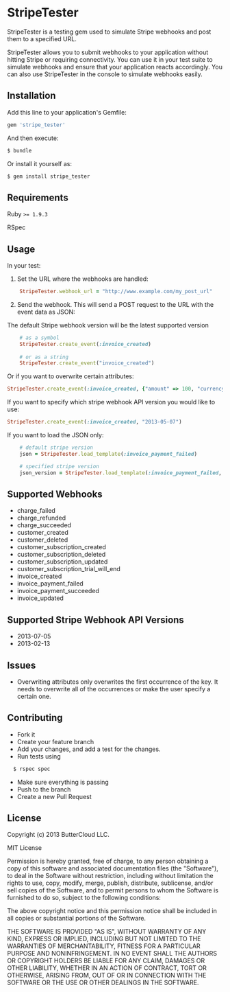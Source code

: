 # StripeTester

StripeTester is a testing gem used to simulate Stripe webhooks and post them to a specified URL.

StripeTester allows you to submit webhooks to your application without hitting Stripe or requiring connectivity. You can use it in your test suite to simulate webhooks and ensure that your application reacts accordingly. You can also use StripeTester in the console to simulate webhooks easily.

## Installation

Add this line to your application's Gemfile:
```ruby
gem 'stripe_tester'
```
And then execute:
```bash
$ bundle
```
Or install it yourself as:
```bash
$ gem install stripe_tester
```

## Requirements

Ruby `>= 1.9.3`

RSpec

## Usage

In your test:

1. Set the URL where the webhooks are handled:
```ruby
    StripeTester.webhook_url = "http://www.example.com/my_post_url"
```
       
2. Send the webhook. This will send a POST request to the URL with the event data as JSON:

  The default Stripe webhook version will be the latest supported version
```ruby
    # as a symbol
    StripeTester.create_event(:invoice_created)
        
    # or as a string
    StripeTester.create_event("invoice_created")
```
       
  Or if you want to overwrite certain attributes:
```ruby
StripeTester.create_event(:invoice_created, {"amount" => 100, "currency" => 'gbp'})
```

  If you want to specify which stripe webhook API version you would like to use:
```ruby
StripeTester.create_event(:invoice_created, "2013-05-07")
```
  
  If you want to load the JSON only:
```ruby
    # default stripe version
    json = StripeTester.load_template(:invoice_payment_failed)

    # specified stripe version
    json_version = StripeTester.load_template(:invoice_payment_failed, "2013-02-13")
```

## Supported Webhooks 

* charge_failed
* charge_refunded
* charge_succeeded
* customer_created
* customer_deleted
* customer_subscription_created
* customer_subscription_deleted
* customer_subscription_updated
* customer_subscription_trial_will_end
* invoice_created
* invoice_payment_failed
* invoice_payment_succeeded
* invoice_updated

## Supported Stripe Webhook API Versions

* 2013-07-05
* 2013-02-13

## Issues

* Overwriting attributes only overwrites the first occurrence of the key. It needs to overwrite all of the occurrences or make the user specify a certain one.

## Contributing

* Fork it
* Create your feature branch
* Add your changes, and add a test for the changes.
* Run tests using

```bash 
  $ rspec spec
```
* Make sure everything is passing
* Push to the branch
* Create a new Pull Request

## License

Copyright (c) 2013 ButterCloud LLC.

MIT License

Permission is hereby granted, free of charge, to any person obtaining
a copy of this software and associated documentation files (the
"Software"), to deal in the Software without restriction, including
without limitation the rights to use, copy, modify, merge, publish,
distribute, sublicense, and/or sell copies of the Software, and to
permit persons to whom the Software is furnished to do so, subject to
the following conditions:

The above copyright notice and this permission notice shall be
included in all copies or substantial portions of the Software.

THE SOFTWARE IS PROVIDED "AS IS", WITHOUT WARRANTY OF ANY KIND,
EXPRESS OR IMPLIED, INCLUDING BUT NOT LIMITED TO THE WARRANTIES OF
MERCHANTABILITY, FITNESS FOR A PARTICULAR PURPOSE AND
NONINFRINGEMENT. IN NO EVENT SHALL THE AUTHORS OR COPYRIGHT HOLDERS BE
LIABLE FOR ANY CLAIM, DAMAGES OR OTHER LIABILITY, WHETHER IN AN ACTION
OF CONTRACT, TORT OR OTHERWISE, ARISING FROM, OUT OF OR IN CONNECTION
WITH THE SOFTWARE OR THE USE OR OTHER DEALINGS IN THE SOFTWARE.
